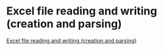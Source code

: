 # Excel file reading and writing (creation and parsing)
[Excel file reading and writing (creation and parsing)](https://aiwithcloud.com/2022/09/15/excel_file_reading_and_writing_creation_and_parsing/)